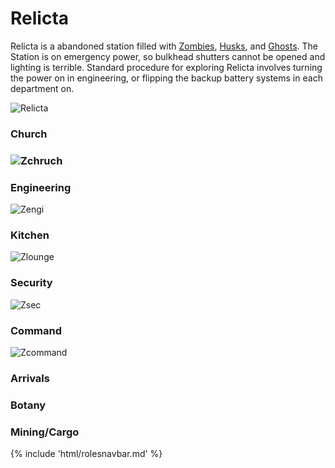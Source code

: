 # Relicta

Relicta is a abandoned station filled with [Zombies](Zombie.md), [Husks](Husk.md), and [Ghosts](Ghost.md). The Station is on emergency power, so bulkhead shutters cannot be opened and lighting is terrible. Standard procedure for exploring Relicta involves turning the power on in engineering, or flipping the backup battery systems in each department on.

![Relicta](Relicta.png)

### Church

### ![Zchruch](Zchruch.png)



### Engineering
![Zengi](Zengi.png)

### Kitchen

![Zlounge](Zlounge.png)


### Security
![Zsec](Zsec.png)

### Command

![Zcommand](Zcommand.png)		

### Arrivals

###  Botany



### Mining/Cargo 

 

{% include 'html/rolesnavbar.md' %}